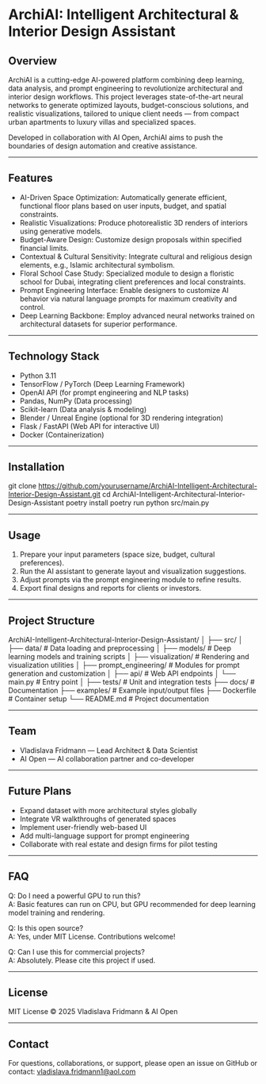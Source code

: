 # ArchiAI: Intelligent Architectural & Interior Design Assistant

## Overview

ArchiAI is a cutting-edge AI-powered platform combining deep learning, data analysis, and prompt engineering to revolutionize architectural and interior design workflows. This project leverages state-of-the-art neural networks to generate optimized layouts, budget-conscious solutions, and realistic visualizations, tailored to unique client needs — from compact urban apartments to luxury villas and specialized spaces.

Developed in collaboration with AI Open, ArchiAI aims to push the boundaries of design automation and creative assistance.

---

## Features

- AI-Driven Space Optimization: Automatically generate efficient, functional floor plans based on user inputs, budget, and spatial constraints.
- Realistic Visualizations: Produce photorealistic 3D renders of interiors using generative models.
- Budget-Aware Design: Customize design proposals within specified financial limits.
- Contextual & Cultural Sensitivity: Integrate cultural and religious design elements, e.g., Islamic architectural symbolism.
- Floral School Case Study: Specialized module to design a floristic school for Dubai, integrating client preferences and local constraints.
- Prompt Engineering Interface: Enable designers to customize AI behavior via natural language prompts for maximum creativity and control.
- Deep Learning Backbone: Employ advanced neural networks trained on architectural datasets for superior performance.

---

## Technology Stack

- Python 3.11
- TensorFlow / PyTorch (Deep Learning Framework)
- OpenAI API (for prompt engineering and NLP tasks)
- Pandas, NumPy (Data processing)
- Scikit-learn (Data analysis & modeling)
- Blender / Unreal Engine (optional for 3D rendering integration)
- Flask / FastAPI (Web API for interactive UI)
- Docker (Containerization)

---

## Installation
git clone https://github.com/yourusername/ArchiAI-Intelligent-Architectural-Interior-Design-Assistant.git
cd ArchiAI-Intelligent-Architectural-Interior-Design-Assistant
poetry install
poetry run python src/main.py

---

## Usage

1. Prepare your input parameters (space size, budget, cultural preferences).
2. Run the AI assistant to generate layout and visualization suggestions.
3. Adjust prompts via the prompt engineering module to refine results.
4. Export final designs and reports for clients or investors.

---

## Project Structure
ArchiAI-Intelligent-Architectural-Interior-Design-Assistant/
│
├── src/
│   ├── data/                 # Data loading and preprocessing
│   ├── models/               # Deep learning models and training scripts
│   ├── visualization/        # Rendering and visualization utilities
│   ├── prompt_engineering/   # Modules for prompt generation and customization
│   ├── api/                  # Web API endpoints
│   └── main.py               # Entry point
│
├── tests/                    # Unit and integration tests
├── docs/                     # Documentation
├── examples/                 # Example input/output files
├── Dockerfile                # Container setup
└── README.md                 # Project documentation

---

## Team

- Vladislava Fridmann — Lead Architect & Data Scientist  
- AI Open — AI collaboration partner and co-developer  

---

## Future Plans

- Expand dataset with more architectural styles globally  
- Integrate VR walkthroughs of generated spaces  
- Implement user-friendly web-based UI  
- Add multi-language support for prompt engineering  
- Collaborate with real estate and design firms for pilot testing  

---

## FAQ

Q: Do I need a powerful GPU to run this?  
A: Basic features can run on CPU, but GPU recommended for deep learning model training and rendering.

Q: Is this open source?  
A: Yes, under MIT License. Contributions welcome!

Q: Can I use this for commercial projects?  
A: Absolutely. Please cite this project if used.

---

## License

MIT License © 2025 Vladislava Fridmann & AI Open

---

## Contact

For questions, collaborations, or support, please open an issue on GitHub or contact: vladislava.fridmann1@aol.com
